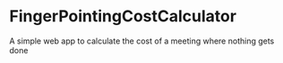# FingerPointingCostCalculator
A simple web app to calculate the cost of a meeting where nothing gets done
